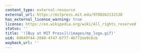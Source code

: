 ```yaml
---
content_type: external-resource
external_url: https://mitpress.mit.edu/9780262132138
has_external_license_warning: true
license: https://en.wikipedia.org/wiki/All_rights_reserved
status: ''
title: '![Buy at MIT Press](/images/mp_logo.gif)'
uid: 04649f44-2040-4f47-b777-46772ee9c6cb
wayback_url: ''
---
```

